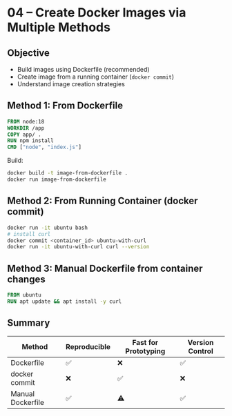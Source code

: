 # 04 – Create Docker Images via Multiple Methods

##  Objective

- Build images using Dockerfile (recommended)
- Create image from a running container (`docker commit`)
- Understand image creation strategies



##  Method 1: From Dockerfile

```Dockerfile
FROM node:18
WORKDIR /app
COPY app/ .
RUN npm install
CMD ["node", "index.js"]
````

Build:

```bash
docker build -t image-from-dockerfile .
docker run image-from-dockerfile
```



##  Method 2: From Running Container (docker commit)

```bash
docker run -it ubuntu bash
# install curl
docker commit <container_id> ubuntu-with-curl
docker run -it ubuntu-with-curl curl --version
```



##  Method 3: Manual Dockerfile from container changes

```Dockerfile
FROM ubuntu
RUN apt update && apt install -y curl
```



##  Summary

| Method            | Reproducible | Fast for Prototyping | Version Control |
| ----------------- | ------------ | -------------------- | --------------- |
| Dockerfile        | ✅            | ❌                    | ✅               |
| docker commit     | ❌            | ✅                    | ❌               |
| Manual Dockerfile | ✅            | ⚠️                   | ✅               |


